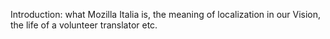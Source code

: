 Introduction: what Mozilla Italia is, the meaning of localization in our Vision, the life of a volunteer translator etc.

